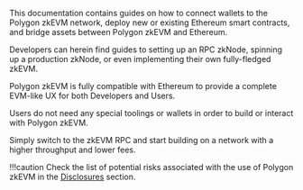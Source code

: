 This documentation contains guides on how to connect wallets to the Polygon zkEVM network, deploy new or existing Ethereum smart contracts, and bridge assets between Polygon zkEVM and Ethereum.

Developers can herein find guides to setting up an RPC zkNode, spinning up a production zkNode, or even implementing their own fully-fledged zkEVM.

Polygon zkEVM is fully compatible with Ethereum to provide a complete EVM-like UX for both Developers and Users.

Users do not need any special toolings or wallets in order to build or interact with Polygon zkEVM.

Simply switch to the zkEVM RPC and start building on a network with a higher throughput and lower fees.

!!!caution
    Check the list of potential risks associated with the use of Polygon zkEVM in the [<ins>Disclosures</ins>](risk-disclosures.md) section.






